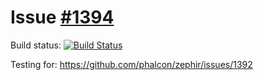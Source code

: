 Issue [#1394](https://github.com/phalcon/zephir/issues/1392)
===========

Build status: [![Build Status](https://travis-ci.org/sergeyklay/issue1394.svg?branch=master)](https://travis-ci.org/sergeyklay/issue1394)

Testing for: https://github.com/phalcon/zephir/issues/1392
